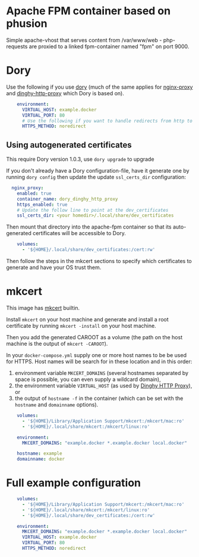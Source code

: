 # Apache FPM container based on phusion
Simple apache-vhost that serves content from /var/www/web - php-requests are
proxied to a linked fpm-container named "fpm" on port 9000.


# Dory

Use the following if you use [dory](https://github.com/FreedomBen/dory) (much of the same applies for  [nginx-proxy](https://github.com/jwilder/nginx-proxy) and [dinghy-http-proxy](https://github.com/codekitchen/dinghy-http-proxy) which Dory is based on).

```yaml
    environment:
      VIRTUAL_HOST: example.docker
      VIRTUAL_PORT: 80
      # Use the following if you want to handle redirects from http to https yourself.
      HTTPS_METHOD: noredirect

```

## Using autogenerated certificates
This require Dory version 1.0.3, use `dory upgrade` to upgrade

If you don't already have a Dory configuration-file, have it generate one by running `dory config` then update the update `ssl_certs_dir` configuration:

```yaml
  nginx_proxy:
    enabled: true
    container_name: dory_dinghy_http_proxy
    https_enabled: true
    # Update the follow line to point at the dev_certificates
    ssl_certs_dir: <your homedir>/.local/share/dev_certificates
```

Then mount that directory into the apache-fpm container so that its auto-generated certificates will be accessible to Dory.

```yaml
    volumes:
      - '${HOME}/.local/share/dev_certificates:/cert:rw'
```

Then follow the steps in the mkcert sections to specify which certificates to generate and have your OS trust them.

# mkcert

This image has [mkcert](https://github.com/FiloSottile/mkcert)
builtin.

Install `mkcert` on your host machine and generate and install a root
certificate by running `mkcert -install` on your host machine.

Then you add the generated CAROOT as a volume (the path on the host
machine is the output of `mkcert -CAROOT`).

In your `docker-compose.yml` supply one or more host names to be be
used for HTTPS. Host names will be search for in these location and in
this order:

1. environment variable `MKCERT_DOMAINS` (several hostnames separated
   by space is possible, you can even supply a wildcard domain),
1. the environment variable `VIRTUAL_HOST` (as used by [Dinghy HTTP
   Proxy](https://github.com/codekitchen/dinghy-http-proxy)), or
1. the output of `hostname -f` in the container (which can be set with
   the `hostname` and `domainname` options).

```yaml
    volumes:
      - '${HOME}/Library/Application Support/mkcert:/mkcert/mac:ro'
      - '${HOME}/.local/share/mkcert:/mkcert/linux:ro'

    environment:
      MKCERT_DOMAINS: "example.docker *.example.docker local.docker"

    hostname: example
    domainname: docker
```

# Full example configuration

```yaml
    volumes:
      - '${HOME}/Library/Application Support/mkcert:/mkcert/mac:ro'
      - '${HOME}/.local/share/mkcert:/mkcert/linux:ro'
      - '${HOME}/.local/share/dev_certificates:/cert:rw'

    environment:
      MKCERT_DOMAINS: "example.docker *.example.docker local.docker"
      VIRTUAL_HOST: example.docker
      VIRTUAL_PORT: 80
      HTTPS_METHOD: noredirect
```
